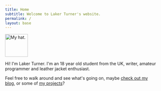 ```yaml
---
title: Home
subtitle: Welcome to Laker Turner's website.
permalink: /
layout: base
---
```


<img src="/cdn/image/hat.jpg" alt="My hat." height=75 width=75></img>

Hi! I'm Laker Turner. I'm an 18 year old student from the UK, writer, amateur programmer and leather jacket enthusiast.

Feel free to walk around and see what's going on, maybe [check out my blog](/blog), or some of [my projects](/projects)?

<!--{% include "hcard.njk" %}-->
